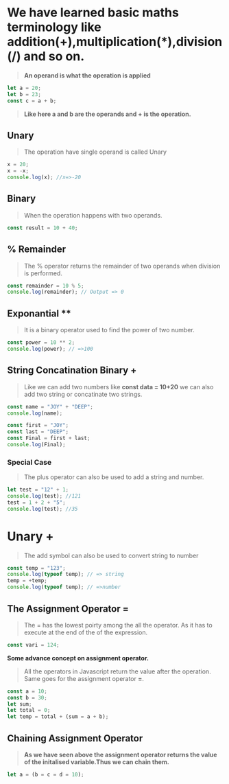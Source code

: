 # We have learned basic maths terminology like addition(+),multiplication(\*),division(/) and so on.

> **An operand is what the operation is applied**

```javascript
let a = 20;
let b = 23;
const c = a + b;
```

> **Like here a and b are the operands and + is the operation.**

## Unary

> The operation have single operand is called Unary

```javascript
x = 20;
x = -x;
console.log(x); //x=>-20
```

## Binary

> When the operation happens with two operands.

```javascript
const result = 10 + 40;
```

## % Remainder

> The % operator returns the remainder of two operands when division is performed.

```javascript
const remainder = 10 % 5;
console.log(remainder); // Output => 0
```

## Exponantial \*\*

> It is a binary operator used to find the power of two number.

```javascript
const power = 10 ** 2;
console.log(power); // =>100
```

## String Concatination Binary +

> Like we can add two numbers like **const data = 10+20** we can also add two string or concatinate two strings.

```javascript
const name = "JOY" + "DEEP";
console.log(name);

const first = "JOY";
const last = "DEEP";
const Final = first + last;
console.log(Final);
```

### Special Case

> The plus operator can also be used to add a string and number.

```javascript
let test = "12" + 1;
console.log(test); //121
test = 1 + 2 + "5";
console.log(test); //35
```

# Unary +

> The add symbol can also be used to convert string to number

```javascript
const temp = "123";
console.log(typeof temp); // => string
temp = +temp;
console.log(typeof temp); // =>number
```

## The Assignment Operator =

> The = has the lowest poirty among the all the operator.
> As it has to execute at the end of the of the expression.

```javascript
const vari = 124;
```

**Some advance concept on assignment operator.**

> All the operators in Javascript return the value after the operation. Same goes for the assignment operator **=**.

```javascript
const a = 10;
const b = 30;
let sum;
let total = 0;
let temp = total + (sum = a + b);
```

## Chaining Assignment Operator

> **As we have seen above the assignment operator returns the value of the initalised variable.Thus we can chain them.**

```javascript
let a = (b = c = d = 10);
```
